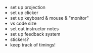- set up projection
- set up clicker
- set up keyboard & mouse & "monitor"
- vs code size
- set out instructor notes
- set up feedback system
- stickers?
- keep track of timings!
